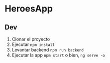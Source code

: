 # HeroesApp

## Dev 

1. Clonar el proyecto
2. Ejecutar ```npm install```
3. Levantar backend ```npm run backend```
4. Ejecutar la app ```npm start``` o bien, ```ng serve -o```

